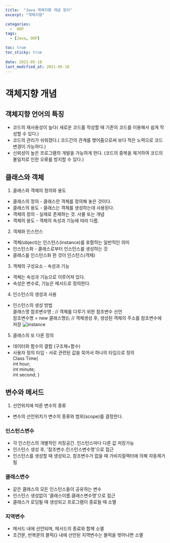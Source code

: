 ```yaml
---
title:  "Java 객체지향 개념 정리"
excerpt: "객체지향"

categories:
  -  OOP
tags:
  - [Java, OOP]

toc: true
toc_sticky: true
 
date: 2021-05-18
last_modified_at: 2021-05-18
---
```


# 객체지향 개념

## 객체지향 언어의 특징
- 코드의 재사용성이 높다( 새로운 코드를 작성할 때 기존의 코드를 이용해서 쉽게 작성할 수 있다.)
- 코드의 관리가 쉬워졌다.( 코드간의 관계를 맺어줌으로써 보다 적은 노력으로 코드변경이 가능하다.)
- 신뢰성이 높은 프로그램의 개발을 가능하게 한다. (코드의 중복을 제거하여 코드의 불일치로 인한 오류를 방지할 수 있다.)
  
## 클래스와 객체

1. 클래스와 객체의 정의와 용도
- 클래스의 정의 - 클래스란 객체를 정의해 놓은 것이다.
- 클래스의 용도 - 클래스는 객체를 생성하는데 사용된다.
- 객체의 정의 - 실제로 존재하는 것. 사물 또는 개념
- 객체의 용도 - 객체의 속성과 기능에 따라 다름.
  
2.  객체와 인스턴스
- 객체(object)는 인스턴스(instance)를 포함하는 일반적인 의미
- 인스턴스화 - 클래스로부터 인스턴스를 생성하는 것
- 클래스를 인스턴스화 한 것이 인스턴스(객체)
  
3. 객체의 구성요소 - 속성과 기능
- 객체는 속성과 기능으로 이루어져 있다.
- 속성은 변수로, 기능은 메서드로 정의한다.

4. 인스턴스의 생성과 사용
- 인스턴스의 생성 방법   
  클래스명 참조변수명 ;     // 객체를 다루기 위한 참조변수 선언   
  참조변수명 = new 클래스명();  // 객체생성 후, 생성된 객체의 주소를 참조변수에 저장
  ![instance](https://user-images.githubusercontent.com/62706198/118615417-af42d880-b7fb-11eb-8f39-0b1b64fe050a.PNG)


5. 클래스의 또 다른 정의
- 데이터와 함수의 결합 (구조체+함수)
- 사용자 정의 타입 - 서로 관련된 값을 묵어서 하나의 타입으로 정의   
 Class Time{   
  int hour;   
  int minute;   
  int second;
      }


## 변수와 메서드

1. 선언위치에 따른 변수의 종류
- 변수의 선언위치가 변수의 종류와 범위(scope)를 결정한다.   
### 인스턴스변수
- 각 인스턴스의 개별적인 저장공간. 인스턴스마다 다른 값 저장가능
- 인스턴스  생성 후, '참조변수.인스턴스변수명'으로 접근
- 인스턴스를 생성할 때 생성되고, 참조변수가 없을 때 가비지컬렉터에 의해 자동제거됨   
### 클래스변수
- 같은 클래스의 모든 인스턴스들이 공유하는 변수
- 인스턴스 생성없이 '클래스이름.클래스변수명'으로 접근
- 클래스가 로딩될 때 생성되고 프로그램이 종료될 때 소멸

### 지역변수
- 메서드 내에 선언되며, 메서드의 종료와 함께 소멸
- 조건문, 반복문의 블럭{} 내에 선언된 지역변수는 블럭을 벗어나면 소멸